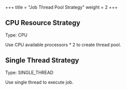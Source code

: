 +++
title = "Job Thread Pool Strategy"
weight = 2
+++

## CPU Resource Strategy

Type: CPU

Use CPU available processors * 2 to create thread pool.

## Single Thread Strategy

Type: SINGLE_THREAD

Use single thread to execute job.
